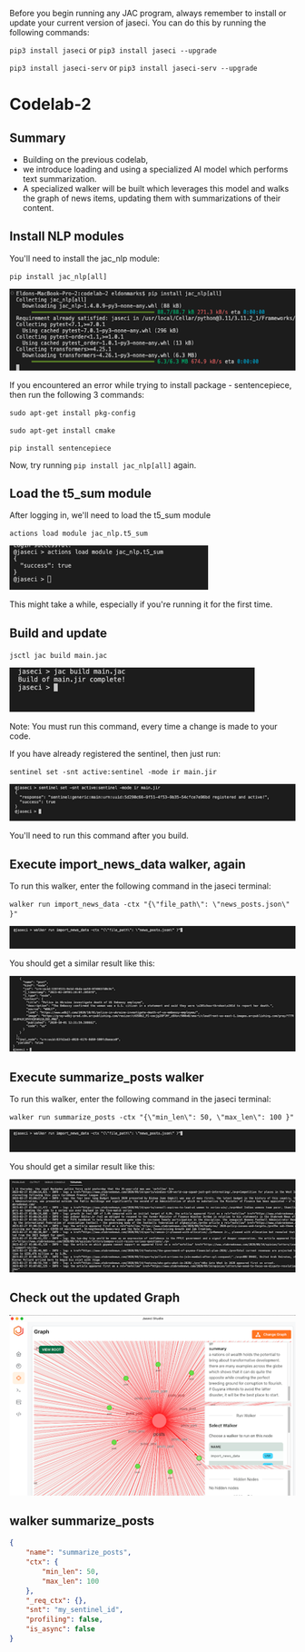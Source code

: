 Before you begin running any JAC program, always remember to install or update your current version of jaseci. You can do this by running the following commands:

`pip3 install jaseci` or `pip3 install jaseci --upgrade`

`pip3 install jaseci-serv` or `pip3 install jaseci-serv --upgrade`


# Codelab-2

## Summary

* Building on the previous codelab,
* we introduce loading and using a specialized AI model which performs text summarization. 
* A specialized walker will be built which leverages this model and walks the graph of news items, updating them with summarizations of their content.



## Install NLP modules

You'll need to install the jac_nlp module:

`pip install jac_nlp[all]`

![alt text](https://github.com/Jaseci-Labs/inr-codelabs/blob/codelab-1/images/c2_install_nlp.png?raw=true)

If you encountered an error while trying to install package - sentencepiece, then run the following 3 commands:

`sudo apt-get install pkg-config`

`sudo apt-get install cmake`

`pip install sentencepiece`

Now, try running `pip install jac_nlp[all]` again.


## Load the t5_sum module

After logging in, we'll need to load the t5_sum module

`actions load module jac_nlp.t5_sum`

![alt text](https://github.com/Jaseci-Labs/inr-codelabs/blob/codelab-1/images/c2_load_t5_sum.png?raw=true)


This might take a while, especially if you're running it for the first time.

## Build and update

`jsctl jac build main.jac`

![alt text](https://github.com/Jaseci-Labs/inr-codelabs/blob/codelab-1/images/c2_build.png?raw=true)

Note: You must run this command, every time a change is made to your code.

If you have already registered the sentinel, then just run:

`sentinel set -snt active:sentinel -mode ir main.jir`

![alt text](https://github.com/Jaseci-Labs/inr-codelabs/blob/codelab-1/images/c2_update_sentinel.png?raw=true)

You'll need to run this command after you build.


## Execute import_news_data walker, again

To run this walker, enter the following command in the jaseci terminal: 

`walker run import_news_data -ctx "{\"file_path\": \"news_posts.json\" }"`

![alt text](https://github.com/Jaseci-Labs/inr-codelabs/blob/codelab-1/images/c2_execute_import_newsdata.png?raw=true)

You should get a similar result like this: 

![alt text](https://github.com/Jaseci-Labs/inr-codelabs/blob/codelab-1/images/c2_import_newsdata_result.png?raw=true)


## Execute summarize_posts walker

To run this walker, enter the following command in the jaseci terminal: 

`walker run summarize_posts -ctx "{\"min_len\": 50, \"max_len\": 100 }"`

![alt text](https://github.com/Jaseci-Labs/inr-codelabs/blob/codelab-1/images/c2_execute_summarize_posts.png?raw=true)

You should get a similar result like this: 

![alt text](https://github.com/Jaseci-Labs/inr-codelabs/blob/codelab-1/images/c2_summarize_posts_result.png?raw=true)


## Check out the updated Graph

![alt text](https://github.com/Jaseci-Labs/inr-codelabs/blob/codelab-1/images/c2_updated_graph.png?raw=true)


## walker summarize_posts

``` JSON
{
    "name": "summarize_posts",
    "ctx": {
        "min_len": 50,
        "max_len": 100
    },
    "_req_ctx": {},
    "snt": "my_sentinel_id",
    "profiling": false,
    "is_async": false
}
```